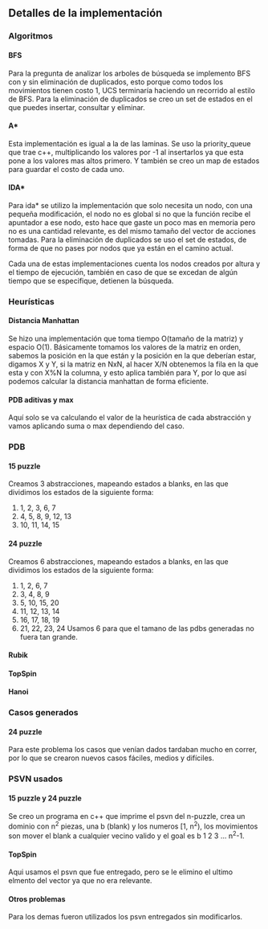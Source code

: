 ## Detalles de la implementación

### Algoritmos

#### BFS
Para la pregunta de analizar los arboles de búsqueda se implemento BFS con y sin eliminación de duplicados, esto porque como todos los movimientos tienen costo 1, UCS terminaría haciendo un recorrido al estilo de BFS. Para la eliminación de duplicados se creo un set de estados en el que puedes insertar, consultar y eliminar.

#### A*
Esta implementación es igual a la de las laminas. Se uso la priority_queue que trae c++, multiplicando los valores por -1 al insertarlos ya que esta pone a los valores mas altos primero. Y también se creo un map de estados para guardar el costo de cada uno.

#### IDA*
Para ida* se utilizo la implementación que solo necesita un nodo, con una pequeña modificación, el nodo no es global si no que la función recibe el apuntador a ese nodo, esto hace que gaste un poco mas en memoria pero no es una cantidad relevante, es del mismo tamaño del vector de acciones tomadas. Para la eliminación de duplicados se uso el set de estados, de forma de que no pases por nodos que ya están en el camino actual. 

Cada una de estas implementaciones cuenta los nodos creados por altura y el tiempo de ejecución, también en caso de que se excedan de algún tiempo que se especifique, detienen la búsqueda.

### Heurísticas

#### Distancia Manhattan
Se hizo una implementación que toma tiempo O(tamaño de la matriz) y espacio O(1). Básicamente tomamos los valores de la matriz en orden, sabemos la posición en la que están y la posición en la que deberían estar, digamos X y Y, si la matriz en NxN, al hacer X/N obtenemos la fila en la que esta y con X%N la columna, y esto aplica también para Y, por lo que así podemos calcular la distancia manhattan de forma eficiente.

#### PDB aditivas y max
Aquí solo se va calculando el valor de la heurística de cada abstracción y vamos aplicando suma o max dependiendo del caso.

### PDB

#### 15 puzzle
Creamos 3 abstracciones, mapeando estados a blanks, en las que dividimos los estados de la siguiente forma:
1. 1, 2, 3, 6, 7
2. 4, 5, 8, 9, 12, 13
3. 10, 11, 14, 15

#### 24 puzzle
Creamos 6 abstracciones, mapeando estados a blanks, en las que dividimos los estados de la siguiente forma:
1. 1, 2, 6, 7
2. 3, 4, 8, 9
3. 5, 10, 15, 20
4. 11, 12, 13, 14
5. 16, 17, 18, 19
6. 21, 22, 23, 24
Usamos 6 para que el tamano de las pdbs generadas no fuera tan grande.

#### Rubik

#### TopSpin

#### Hanoi

### Casos generados

#### 24 puzzle
Para este problema los casos que venían dados tardaban mucho en correr, por lo que se crearon nuevos casos fáciles, medios y difíciles.

### PSVN usados

#### 15 puzzle y 24 puzzle
Se creo un programa en c++ que imprime el psvn del n-puzzle, crea un dominio con n<sup>2</sup> piezas, una b (blank) y los numeros [1, n<sup>2</sup>), los movimientos son mover el blank a cualquier vecino valido y el goal es b 1 2 3 ... n<sup>2</sup>-1.


#### TopSpin 
Aqui usamos el psvn que fue entregado, pero se le elimino el ultimo elmento del vector ya que no era relevante.

#### Otros problemas
Para los demas fueron utilizados los psvn entregados sin modificarlos.
